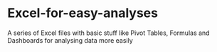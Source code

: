 # Excel-for-easy-analyses
A series of Excel files with basic stuff like Pivot Tables, Formulas and Dashboards for analysing data more easily
